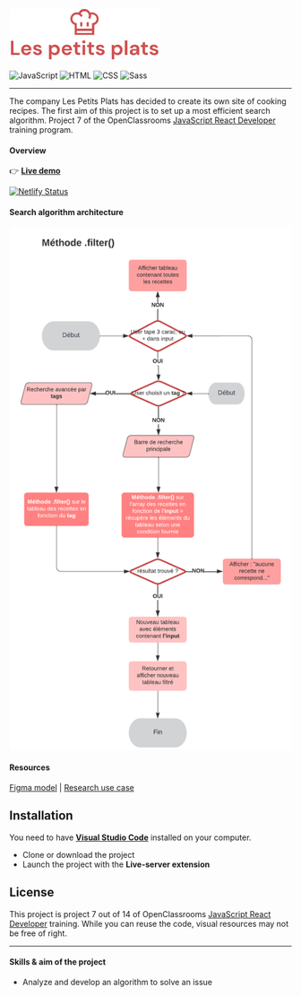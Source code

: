 ![LogoLesPetitsPlats](assets/logo_lpp.png)

![JavaScript](https://img.shields.io/badge/javascript-%23323330.svg?style=for-the-badge&logo=javascript&logoColor=%23F7DF1E)
![HTML](https://img.shields.io/badge/HTML5-E34F26?style=for-the-badge&logo=html5&logoColor=white)
![CSS](https://img.shields.io/badge/CSS3-1572B6?style=for-the-badge&logo=css3&logoColor=white)
![Sass](https://img.shields.io/badge/Sass-CC6699?style=for-the-badge&logo=sass&logoColor=white)

---

The company Les Petits Plats has decided to create its own site of cooking recipes. The first aim of this project is to set up a most efficient search algorithm.
Project 7 of the OpenClassrooms [JavaScript React Developer](https://openclassrooms.com/fr/paths/516-developpeur-dapplication-javascript-react) training program.

#### Overview

👉 **[Live demo](https://papaya-longma-db7ae7.netlify.app/)**

[![Netlify Status](https://api.netlify.com/api/v1/badges/83718479-bdc0-4011-b771-e0e8aed9c276/deploy-status)](https://app.netlify.com/sites/papaya-longma-db7ae7/deploys)

#### Search algorithm architecture

![SearchAlgorithm](assets/Algo_Filter.png)

#### Resources

[Figma model](https://www.figma.com/file/xqeE1ZKlHUWi2Efo8r73NK/UI-Design-Les-Petits-Plats-FR?node-id=0%3A1) | [Research use case](https://s3-eu-west-1.amazonaws.com/course.oc-static.com/projects/Front-End+V2/P6+Algorithms/Cas+d%E2%80%99utilisation+%2303+Filtrer+les+recettes+dans+l%E2%80%99interface+utilisateur.pdf)

## Installation

You need to have **[Visual Studio Code](https://code.visualstudio.com/)** installed on your computer.

- Clone or download the project
- Launch the project with the **Live-server extension**

## License

This project is project 7 out of 14 of OpenClassrooms [JavaScript React Developer](https://openclassrooms.com/fr/paths/516-developpeur-dapplication-javascript-react) training. While you can reuse the code, visual resources may not be free of right.

---

#### Skills & aim of the project

- Analyze and develop an algorithm to solve an issue
